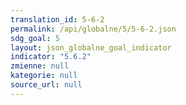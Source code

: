```yaml
---
translation_id: 5-6-2
permalink: /api/globalne/5/5-6-2.json
sdg_goal: 5
layout: json_globalne_goal_indicator
indicator: "5.6.2"
zmienne: null
kategorie: null
source_url: null
---
```

